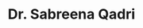 ---
layout: doctor
profilePic : https://firebasestorage.googleapis.com/v0/b/dr-appointment-booking-app.appspot.com/o/provider%2Fprofile_pic%2Fsabreena%20qadri.jpeg?alt=media&token=a331825e-cccf-47ee-b173-756e2e96cc34
title: Dr. Sabreena Qadri
specialties: psychiatrist
description: Dr. Sabreena Qadri is a skilled psychiatrist with 9 years of experience. She has a special interest in women's mental health and is well-versed in psychotherapy techniques. Her expertise in these areas enables her to provide comprehensive care tailored to the unique needs of her patients.
yearsOfExp: 9
location: Srinagar
contact: 6383328362
hospitalName: expect care,Srinagar
avl_days: null
_id: 7a6d8654582cbf12a9f78ffa
---